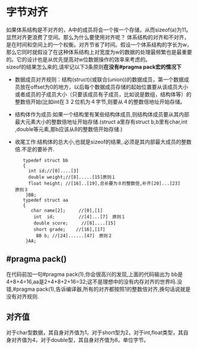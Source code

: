 # 字节对齐
如果体系结构是不对齐的，A中的成员将会一个挨一个存储，从而sizeof(a)为11。显然对齐更浪费了空间。那么为什么要使用对齐呢？
体系结构的对齐和不对齐，是在时间和空间上的一个权衡。对齐节省了时间。假设一个体系结构的字长为w，那么它同时就假设了在这种体系结构上对宽度为w的数据的处理最频繁也是最重要的。它的设计也是从优先提高对w位数据操作的效率来考虑的。    
sizeof的结果怎么来的,请牢记以下3条原则**在没有#pragma pack宏的情况下**

* 数据成员对齐规则：结构(struct)(或联合(union))的数据成员，第一个数据成员放在offset为0的地方，以后每个数据成员存储的起始位置要从该成员大小或者成员的子成员大小（只要该成员有子成员，比如说是数组，结构体等）的整数倍开始(比如int在３２位机为４字节,则要从４的整数倍地址开始存储。
* 结构体作为成员:如果一个结构里有某些结构体成员,则结构体成员要从其内部最大元素大小的整数倍地址开始存储.(struct a里存有struct b,b里有char,int ,double等元素,那b应该从8的整数倍开始存储.)
* 收尾工作:结构体的总大小,也就是sizeof的结果,.必须是其内部最大成员的整数倍.不足的要补齐.

	     typedef struct bb
	     {
	       int id;//[0]....[3]
 	       double weight;//[8].....[15]原则１
 	       float height; //[16]..[19],总长要为８的整数倍,补齐[20]...[23]　　原则３
	      }BB;
         typedef struct aa
         {
            char name[2];     //[0],[1]
             int  id;         //[4]...[7]　原则１
             double score;     //[8]....[15]　　　　
             short grade;    //[16],[17]　　　　　　　　
              BB b; //[24]......[47]　原则２
          }AA;
## #pragma pack()
在代码前加一句#pragma pack(1),你会很高兴的发现,上面的代码输出为
bb是4+8+4=16,aa是2+4+8+2+16=32;这不是理想中的没有内存对齐的世界吗.没错,#pragma pack(1),告诉编译器,所有的对齐都按照1的整数倍对齐,换句话说就是没有对齐规则.
## 对齐值
对于char型数据，其自身对齐值为1，对于short型为2，对于int,float类型，其自身对齐值为4，对于double型，其自身对齐值为8，单位字节。
